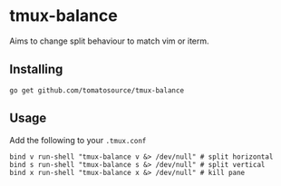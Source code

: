 # tmux-balance

Aims to change split behaviour to match vim or iterm.

## Installing

`go get github.com/tomatosource/tmux-balance`

## Usage

Add the following to your `.tmux.conf`

```
bind v run-shell "tmux-balance v &> /dev/null" # split horizontal
bind s run-shell "tmux-balance s &> /dev/null" # split vertical
bind x run-shell "tmux-balance x &> /dev/null" # kill pane
```
